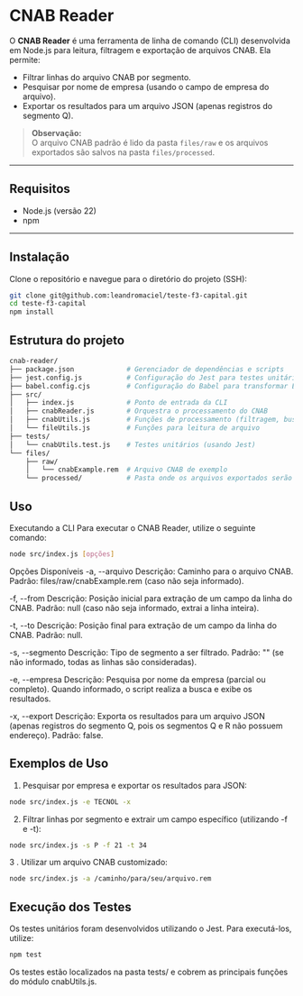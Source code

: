 # CNAB Reader

O **CNAB Reader** é uma ferramenta de linha de comando (CLI) desenvolvida em Node.js para leitura, filtragem e exportação de arquivos CNAB. Ela permite:
- Filtrar linhas do arquivo CNAB por segmento.
- Pesquisar por nome de empresa (usando o campo de empresa do arquivo).
- Exportar os resultados para um arquivo JSON (apenas registros do segmento Q).

> **Observação:**  
> O arquivo CNAB padrão é lido da pasta `files/raw` e os arquivos exportados são salvos na pasta `files/processed`.

---

## Requisitos

- Node.js (versão 22)
- npm

---

## Instalação

Clone o repositório e navegue para o diretório do projeto (SSH):

   ```bash
   git clone git@github.com:leandromaciel/teste-f3-capital.git
   cd teste-f3-capital
   npm install
   ```


## Estrutura do projeto
```bash
cnab-reader/
├── package.json             # Gerenciador de dependências e scripts
├── jest.config.js           # Configuração do Jest para testes unitários
├── babel.config.cjs         # Configuração do Babel para transformar ES Modules
├── src/
│   ├── index.js             # Ponto de entrada da CLI
│   ├── cnabReader.js        # Orquestra o processamento do CNAB
│   ├── cnabUtils.js         # Funções de processamento (filtragem, busca exportação, etc.)
│   └── fileUtils.js         # Funções para leitura de arquivo
├── tests/
│   └── cnabUtils.test.js    # Testes unitários (usando Jest)
└── files/
    ├── raw/
    │   └── cnabExample.rem  # Arquivo CNAB de exemplo
    └── processed/           # Pasta onde os arquivos exportados serão salvos
```


## Uso

Executando a CLI
Para executar o CNAB Reader, utilize o seguinte comando:
```bash
node src/index.js [opções]
```

Opções Disponíveis
-a, --arquivo
Descrição: Caminho para o arquivo CNAB.
Padrão: files/raw/cnabExample.rem (caso não seja informado).

-f, --from
Descrição: Posição inicial para extração de um campo da linha do CNAB.
Padrão: null (caso não seja informado, extrai a linha inteira).

-t, --to
Descrição: Posição final para extração de um campo da linha do CNAB.
Padrão: null.

-s, --segmento
Descrição: Tipo de segmento a ser filtrado.
Padrão: "" (se não informado, todas as linhas são consideradas).

-e, --empresa
Descrição: Pesquisa por nome da empresa (parcial ou completo). Quando informado, o script realiza a busca e exibe os resultados.

-x, --export
Descrição: Exporta os resultados para um arquivo JSON (apenas registros do segmento Q, pois os segmentos Q e R não possuem endereço).
Padrão: false.

## Exemplos de Uso
1. Pesquisar por empresa e exportar os resultados para JSON:
```bash
node src/index.js -e TECNOL -x
```

2. Filtrar linhas por segmento e extrair um campo específico (utilizando -f e -t):
```bash
node src/index.js -s P -f 21 -t 34
```

3 . Utilizar um arquivo CNAB customizado:
```bash
node src/index.js -a /caminho/para/seu/arquivo.rem
```

## Execução dos Testes
Os testes unitários foram desenvolvidos utilizando o Jest. Para executá-los, utilize:
```bash
npm test
```

Os testes estão localizados na pasta tests/ e cobrem as principais funções do módulo cnabUtils.js.

